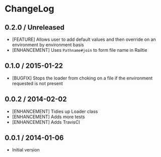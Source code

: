 # ChangeLog

## 0.2.0 / Unreleased

* [FEATURE] Allows user to add default values and then override on an environment by environment basis
* [ENHANCEMENT] Uses `Pathname#join` to form file name in Railtie

## 0.1.0 / 2015-01-22

* [BUGFIX] Stops the loader from choking on a file if the environment requested is not present

## 0.0.2 / 2014-02-02

* [ENHANCEMENT] Tidies up Loader class
* [ENHANCEMENT] Adds more tests
* [ENHANCEMENT] Adds TravisCI

## 0.0.1 / 2014-01-06

* Initial version
